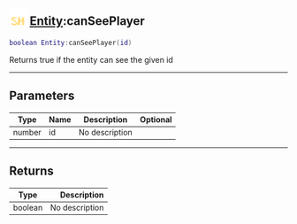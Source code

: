 ## <img src="../../.gitbook/assets/shared.png" width="32" height="32" /> [Entity](../entity/README.md):canSeePlayer

```lua
boolean Entity:canSeePlayer(id)
```

Returns true if the entity can see the given id

------
## Parameters

| Type   | Name | Description | Optional |
| ------ | ---- | ----------- | -------: |
| number | id | No description |  |


------
## Returns

| Type   | Description |
| ------ | ----------: |
| boolean | No description |

